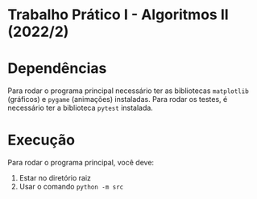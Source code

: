 # Trabalho Prático I - Algoritmos II (2022/2)

<!-- TODO -->

# Dependências

Para rodar o programa principal necessário ter as bibliotecas `matplotlib` (gráficos) e `pygame` (animações) instaladas. Para rodar os testes, é necessário ter a biblioteca `pytest` instalada.

# Execução

Para rodar o programa principal, você deve:

1. Estar no diretório raiz
2. Usar o comando `python -m src`
